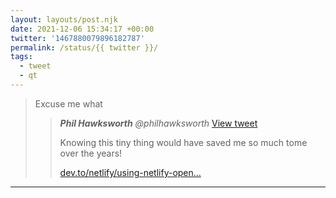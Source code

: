 ```yaml
---
layout: layouts/post.njk
date: 2021-12-06 15:34:17 +00:00
twitter: '1467880079896182787'
permalink: /status/{{ twitter }}/
tags: 
  - tweet
  - qt
---
```


> Excuse me what 
> 
> > <cite>**Phil Hawksworth** @philhawksworth</cite> [View tweet](https://twitter.com/philhawksworth/status/1467870741882408966)
> > 
> > Knowing this tiny thing would have saved me so much tome over the years!
> > 
> > [dev.to/netlify/using-netlify-open…](https://dev.to/netlify/using-netlify-open-to-jump-directly-to-your-projects-admin-page-126p)

---
